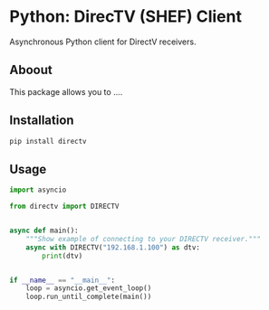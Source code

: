 # Python: DirecTV (SHEF) Client

Asynchronous Python client for DirectV receivers.

## Aboout

This package allows you to ....

## Installation

```bash
pip install directv
```

## Usage

```python
import asyncio

from directv import DIRECTV


async def main():
    """Show example of connecting to your DIRECTV receiver."""
    async with DIRECTV("192.168.1.100") as dtv:
        print(dtv)


if __name__ == "__main__":
    loop = asyncio.get_event_loop()
    loop.run_until_complete(main())
```
